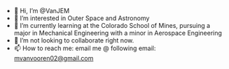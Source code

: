 - 👋 Hi, I’m @VanJEM
- 👀 I’m interested in Outer Space and Astronomy
- 🌱 I’m currently learning at the Colorado School of Mines, pursuing a major in Mechanical Engineering with a minor in Aerospace Engineering
- 💞️ I’m not looking to collaborate right now.
- 📫 How to reach me: email me @ following email: mvanvooren02@gmail.com

<!---
VanJEM/VanJEM is a ✨ special ✨ repository because its `README.md` (this file) appears on your GitHub profile.
You can click the Preview link to take a look at your changes.
--->
